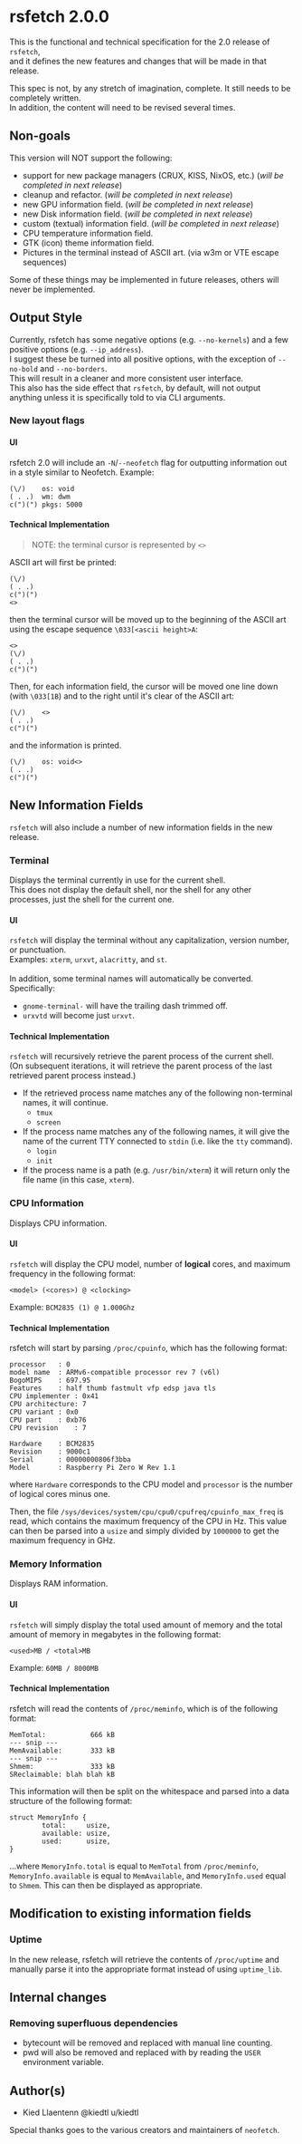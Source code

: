 # rsfetch 2.0.0

This is the functional and technical specification for the 2.0 release of `rsfetch`,<br>
and it defines the new features and changes that will be made in that release.

This spec is not, by any stretch of imagination, complete. It still needs to be completely written.<br>
In addition, the content will need to be revised several times.

## Non-goals
This version will NOT support the following:
- support for new package managers (CRUX, KISS, NixOS, etc.) (*will be completed in next release*)
- cleanup and refactor. (*will be completed in next release*)
- new GPU information field. (*will be completed in next release*)
- new Disk information field. (*will be completed in next release*)
- custom (textual) information field. (*will be completed in next release*)
- CPU temperature information field.
- GTK (icon) theme information field.
- Pictures in the terminal instead of ASCII art. (via w3m or VTE escape sequences)

Some of these things may be implemented in future releases, others will never be implemented.
 
## Output Style
Currently, rsfetch has some negative options (e.g. `--no-kernels`) and a few positive options (e.g. `--ip_address`).<br>
I suggest these be turned into all positive options, with the exception of `--no-bold` and `--no-borders`.<br>
This will result in a cleaner and more consistent user interface.<br>
This also has the side effect that `rsfetch`, by default, will not output anything unless it is specifically told to via CLI arguments.

### New layout flags
#### UI
rsfetch 2.0 will include an `-N`/`--neofetch` flag for outputting information out in a style similar to Neofetch.
Example:
```
(\/)    os: void
( . .)  wm: dwm
c(")(") pkgs: 5000
```

#### Technical Implementation
> NOTE: the terminal cursor is represented by `<>`

ASCII art will first be printed:
```
(\/)
( . .)
c(")(")
<>
```
then the terminal cursor will be moved up to the beginning of the ASCII art using the escape sequence `\033[<ascii height>A`:
```
<>
(\/)
( . .)
c(")(")
```
Then, for each information field, the cursor will be moved one line down (with `\033[1B`) and to the right until it's 
clear of the ASCII art:
```
(\/)    <>
( . .)
c(")(")
```
and the information is printed.
```
(\/)    os: void<>
( . .)
c(")(")
```

## New Information Fields
`rsfetch` will also include a number of new information fields in the new release.

### Terminal
Displays the terminal currently in use for the current shell.<br>
This does not display the default shell, nor the shell for any other processes, just the shell for the current one.

#### UI
`rsfetch` will display the terminal without any capitalization, version number, or punctuation.<br>
Examples: `xterm`, `urxvt`, `alacritty`, and `st`.<br>
<br>
In addition, some terminal names will automatically be converted. Specifically:
- `gnome-terminal-` will have the trailing dash trimmed off.
- `urxvtd` will become just `urxvt`.

#### Technical Implementation
`rsfetch` will recursively retrieve the parent process of the current shell.<br>
(On subsequent iterations, it will retrieve the parent process of the last retrieved parent process instead.)
- If the retrieved process name matches any of the following non-terminal names, it will continue.
    - `tmux`
    - `screen`
- If the process name matches any of the following names, it will give the name of the current TTY
  connected to `stdin` (i.e. like the `tty` command).
    - `login`
    - `init`
- If the process name is a path (e.g. `/usr/bin/xterm`) it will return only the file name (in this case,
  `xterm`).

### CPU Information
Displays CPU information.

#### UI
`rsfetch` will display the CPU model, number of **logical** cores, and maximum frequency in the
following format:
```
<model> (<cores>) @ <clocking>
```
Example: `BCM2835 (1) @ 1.000Ghz`

#### Technical Implementation
rsfetch will start by parsing `/proc/cpuinfo`, which has the following format:

```
processor	: 0
model name	: ARMv6-compatible processor rev 7 (v6l)
BogoMIPS	: 697.95
Features	: half thumb fastmult vfp edsp java tls 
CPU implementer	: 0x41
CPU architecture: 7
CPU variant	: 0x0
CPU part	: 0xb76
CPU revision	: 7

Hardware	: BCM2835
Revision	: 9000c1
Serial		: 00000000806f3bba
Model		: Raspberry Pi Zero W Rev 1.1
```

where `Hardware` corresponds to the CPU model and `processor` is the number of logical cores minus one.

Then, the file `/sys/devices/system/cpu/cpu0/cpufreq/cpuinfo_max_freq` is read, which contains the maximum frequency
of the CPU in Hz. This value can then be parsed into a `usize` and simply divided by `1000000` to get
the maximum frequency in GHz.

### Memory Information
Displays RAM information.

#### UI
`rsfetch` will simply display the total used amount of memory and the total amount of memory
in megabytes in the following format:
```
<used>MB / <total>MB
```
Example: `60MB / 8000MB`

#### Technical Implementation
rsfetch will read the contents of `/proc/meminfo`, which is of the following format:
```
MemTotal:           666 kB
--- snip ---
MemAvailable:       333 kB
--- snip ---
Shmem:              333 kB
SReclaimable: blah blah kB
```
This information will then be split on the whitespace and parsed into a data structure of the
following format:
```
struct MemoryInfo {
		total:     usize,
		available: usize,
		used:      usize,
}
```
...where `MemoryInfo.total` is equal to `MemTotal` from `/proc/meminfo`, `MemoryInfo.available`
is equal to `MemAvailable`, and `MemoryInfo.used` equal to `Shmem`. This can then be displayed
as appropriate.

## Modification to existing information fields
### Uptime
In the new release, rsfetch will retrieve the contents of `/proc/uptime` and manually parse it into
the appropriate format instead of using `uptime_lib`.

## Internal changes
### Removing superfluous dependencies
- bytecount will be removed and replaced with manual line counting.
- pwd will also be removed and replaced with by reading the `USER` environment variable.

<!--- `clap` will be replaced with `getopt` (*need @Phate6660 input*) (*open issues*)-->

<!--### Extensive cleanup
Currently, `src/main.rs` is a huge mess of random functions scattered throughout. This will have to be organized
into different files based on modules. Each file will have it's own meta structure (e.g., for "Packages" infomation field,
`struct pkgs`) and implementation (`impl pkgs {}`) so retrieving the package information will
be `pkgs.get_count(PKG_MANAGER_GENTOO).unwrap()` instead of `get_package_count_*()`.-->

## Author(s)
- Kied Llaentenn @kiedtl u/kiedtl

Special thanks goes to the various creators and maintainers of `neofetch`.
